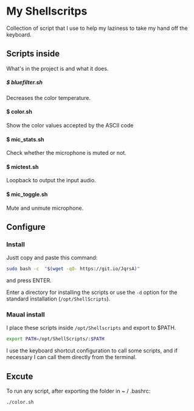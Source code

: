 # My Shellscritps

Collection of script that I use to help my laziness to take my hand off the keyboard.

## Scripts inside
What's in the project is and what it does.

##### $ bluefilter.sh
Decreases the color temperature.

#### $ color.sh
Show the color values accepted by the ASCII code

#### $ mic_stats.sh
Check whether the microphone is muted or not.

#### $ mictest.sh
Loopback to output the input audio.

#### $ mic_toggle.sh
Mute and unmute microphone.

## Configure

### Install

Justt copy and paste this command:
```sh
sudo bash -c  "$(wget -qO- https://git.io/JqrsA)"
```
and press ENTER.

Enter a directory for installing the scripts or use the ```-d``` option for the standard installation (```/opt/ShellScripts```).

### Maual install

I place these scripts inside ```/opt/Shellscripts``` and export to $PATH.

```bash
export PATH=/opt/ShellScripts/:$PATH
```

I use the keyboard shortcut configuration to call some scripts, and if necessary I can call them directly from the terminal.

## Excute

To run any script, after exporting the folder in ~ / .bashrc:

```bash
./color.sh
```
